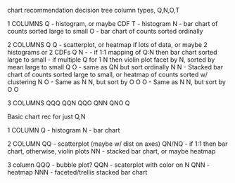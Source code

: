 chart recommendation decision tree
column types, Q,N,O,T

1 COLUMNS
Q - histogram, or maybe CDF
T - histogram
N - bar chart of counts sorted large to small
O - bar chart of counts sorted ordinally

2 COLUMNS
Q Q - scatterplot, or heatmap if lots of data, or maybe 2 histograms or 2 CDFs
Q N - - if 1:1 mapping of Q:N then bar chart sorted large to small - if multiple Q for 1 N then violin plot facet by N, sorted by mean large to small
Q O - same as QN but sort ordinally
N N - Stacked bar chart of counts sorted large to small, or heatmap of counts sorted w/ clustering
N O - Same as N N, but sort by O
O O - Same as N N, but sort by O O

3 COLUMNS
QQQ
QQN
QQO
QNN
QNO
Q

Basic chart rec for just Q,N

1 COLUMN
Q - histogram
N - bar chart

2 COLUMN
QQ - scatterplot (maybe w/ dist on axes)
QN/NQ - if 1:1 then bar chart, otherwise, violin plots
NN - stacked bar chart, or maybe heatmap

3 column
QQQ - bubble plot?
QQN - scaterplot with color on N
QNN - heatmap
NNN - faceted/trellis stacked bar chart
